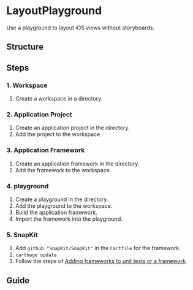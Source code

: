# LayoutPlayground
Use a playground to layout iOS views without storyboards.

## Structure

## Steps
### 1. Workspace
1. Create a workspace in a directory.

### 2. Application Project
1. Create an application project in the directory.
2. Add the project to the workspace.

### 3. Application Framework
1. Create an application framework in the directory.
2. Add the framework to the workspace.

### 4. playground
1. Create a playground in the directory.
2. Add the playground to the workspace.
3. Build the application framework.
4. Import the framework into the playground.

### 5. SnapKit
1. Add `github "SnapKit/SnapKit"` in the `Cartfile` for the framework.
2. `carthage update`
3. Follow the steps of [Adding frameworks to unit tests or a framework](https://github.com/Carthage/Carthage#adding-frameworks-to-unit-tests-or-a-framework).

## Guide
